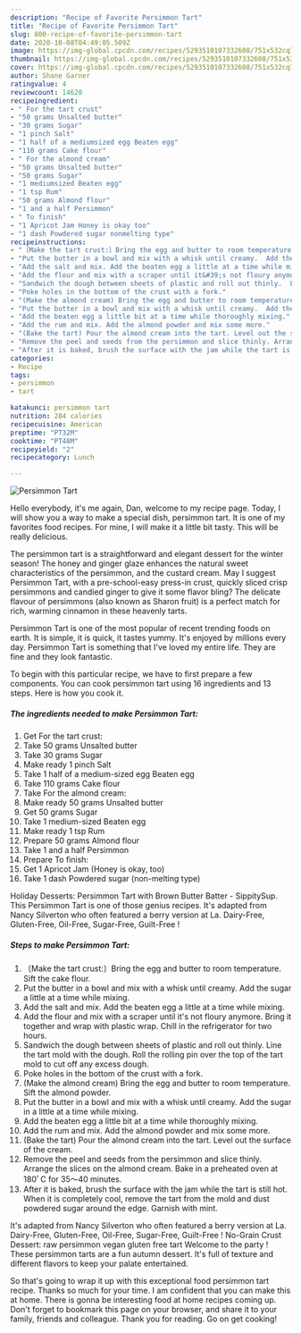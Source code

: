 ```yaml
---
description: "Recipe of Favorite Persimmon Tart"
title: "Recipe of Favorite Persimmon Tart"
slug: 800-recipe-of-favorite-persimmon-tart
date: 2020-10-08T04:49:05.509Z
image: https://img-global.cpcdn.com/recipes/5293510107332608/751x532cq70/persimmon-tart-recipe-main-photo.jpg
thumbnail: https://img-global.cpcdn.com/recipes/5293510107332608/751x532cq70/persimmon-tart-recipe-main-photo.jpg
cover: https://img-global.cpcdn.com/recipes/5293510107332608/751x532cq70/persimmon-tart-recipe-main-photo.jpg
author: Shane Garner
ratingvalue: 4
reviewcount: 14620
recipeingredient:
- " For the tart crust"
- "50 grams Unsalted butter"
- "30 grams Sugar"
- "1 pinch Salt"
- "1 half of a mediumsized egg Beaten egg"
- "110 grams Cake flour"
- " For the almond cream"
- "50 grams Unsalted butter"
- "50 grams Sugar"
- "1 mediumsized Beaten egg"
- "1 tsp Rum"
- "50 grams Almond flour"
- "1 and a half Persimmon"
- " To finish"
- "1 Apricot Jam Honey is okay too"
- "1 dash Powdered sugar nonmelting type"
recipeinstructions:
- "〔Make the tart crust:〕Bring the egg and butter to room temperature. Sift the cake flour."
- "Put the butter in a bowl and mix with a whisk until creamy.  Add the sugar  a little at a time while mixing."
- "Add the salt and mix. Add the beaten egg a little at a time while mixing."
- "Add the flour and mix with a scraper until it&#39;s not floury anymore.  Bring it together and wrap with plastic wrap.  Chill in the refrigerator for two hours."
- "Sandwich the dough between sheets of plastic and roll out thinly.  Line the tart mold with the dough. Roll the rolling pin over the top of the tart mold to cut off any excess dough."
- "Poke holes in the bottom of the crust with a fork."
- "(Make the almond cream) Bring the egg and butter to room temperature. Sift the almond powder."
- "Put the butter in a bowl and mix with a whisk until creamy.  Add the sugar in a little at a time while mixing."
- "Add the beaten egg a little bit at a time while thoroughly mixing."
- "Add the rum and mix. Add the almond powder and mix some more."
- "(Bake the tart) Pour the almond cream into the tart. Level out the surface of the cream."
- "Remove the peel and seeds from the persimmon and slice thinly. Arrange the slices on the almond cream. Bake in a preheated oven at 180ﾟC for 35～40 minutes."
- "After it is baked, brush the surface with the jam while the tart is still hot. When it is completely cool, remove the tart from the mold and dust powdered sugar around the edge.  Garnish with mint."
categories:
- Recipe
tags:
- persimmon
- tart

katakunci: persimmon tart 
nutrition: 284 calories
recipecuisine: American
preptime: "PT32M"
cooktime: "PT48M"
recipeyield: "2"
recipecategory: Lunch

---
```



![Persimmon Tart](https://img-global.cpcdn.com/recipes/5293510107332608/751x532cq70/persimmon-tart-recipe-main-photo.jpg)

Hello everybody, it's me again, Dan, welcome to my recipe page. Today, I will show you a way to make a special dish, persimmon tart. It is one of my favorites food recipes. For mine, I will make it a little bit tasty. This will be really delicious.

The persimmon tart is a straightforward and elegant dessert for the winter season! The honey and ginger glaze enhances the natural sweet characteristics of the persimmon, and the custard cream. May I suggest Persimmon Tart, with a pre-school-easy press-in crust, quickly sliced crisp persimmons and candied ginger to give it some flavor bling? The delicate flavour of persimmons (also known as Sharon fruit) is a perfect match for rich, warming cinnamon in these heavenly tarts.

Persimmon Tart is one of the most popular of recent trending foods on earth. It is simple, it is quick, it tastes yummy. It's enjoyed by millions every day. Persimmon Tart is something that I've loved my entire life. They are fine and they look fantastic.


To begin with this particular recipe, we have to first prepare a few components. You can cook persimmon tart using 16 ingredients and 13 steps. Here is how you cook it.

<!--inarticleads1-->

##### The ingredients needed to make Persimmon Tart:

1. Get  For the tart crust:
1. Take 50 grams Unsalted butter
1. Take 30 grams Sugar
1. Make ready 1 pinch Salt
1. Take 1 half of a medium-sized egg Beaten egg
1. Take 110 grams Cake flour
1. Take  For the almond cream:
1. Make ready 50 grams Unsalted butter
1. Get 50 grams Sugar
1. Take 1 medium-sized Beaten egg
1. Make ready 1 tsp Rum
1. Prepare 50 grams Almond flour
1. Take 1 and a half Persimmon
1. Prepare  To finish:
1. Get 1 Apricot Jam (Honey is okay, too)
1. Take 1 dash Powdered sugar (non-melting type)


Holiday Desserts: Persimmon Tart with Brown Butter Batter - SippitySup. This Persimmon Tart is one of those genius recipes. It&#39;s adapted from Nancy Silverton who often featured a berry version at La. Dairy-Free, Gluten-Free, Oil-Free, Sugar-Free, Guilt-Free ! 

<!--inarticleads2-->

##### Steps to make Persimmon Tart:

1. 〔Make the tart crust:〕Bring the egg and butter to room temperature. Sift the cake flour.
1. Put the butter in a bowl and mix with a whisk until creamy.  Add the sugar  a little at a time while mixing.
1. Add the salt and mix. Add the beaten egg a little at a time while mixing.
1. Add the flour and mix with a scraper until it&#39;s not floury anymore.  Bring it together and wrap with plastic wrap.  Chill in the refrigerator for two hours.
1. Sandwich the dough between sheets of plastic and roll out thinly.  Line the tart mold with the dough. Roll the rolling pin over the top of the tart mold to cut off any excess dough.
1. Poke holes in the bottom of the crust with a fork.
1. (Make the almond cream) Bring the egg and butter to room temperature. Sift the almond powder.
1. Put the butter in a bowl and mix with a whisk until creamy.  Add the sugar in a little at a time while mixing.
1. Add the beaten egg a little bit at a time while thoroughly mixing.
1. Add the rum and mix. Add the almond powder and mix some more.
1. (Bake the tart) Pour the almond cream into the tart. Level out the surface of the cream.
1. Remove the peel and seeds from the persimmon and slice thinly. Arrange the slices on the almond cream. Bake in a preheated oven at 180ﾟC for 35～40 minutes.
1. After it is baked, brush the surface with the jam while the tart is still hot. When it is completely cool, remove the tart from the mold and dust powdered sugar around the edge.  Garnish with mint.


It&#39;s adapted from Nancy Silverton who often featured a berry version at La. Dairy-Free, Gluten-Free, Oil-Free, Sugar-Free, Guilt-Free ! No-Grain Crust Dessert: raw persimmon vegan gluten free tart Welcome to the party ! These persimmon tarts are a fun autumn dessert. It&#39;s full of texture and different flavors to keep your palate entertained. 

So that's going to wrap it up with this exceptional food persimmon tart recipe. Thanks so much for your time. I am confident that you can make this at home. There is gonna be interesting food at home recipes coming up. Don't forget to bookmark this page on your browser, and share it to your family, friends and colleague. Thank you for reading. Go on get cooking!
